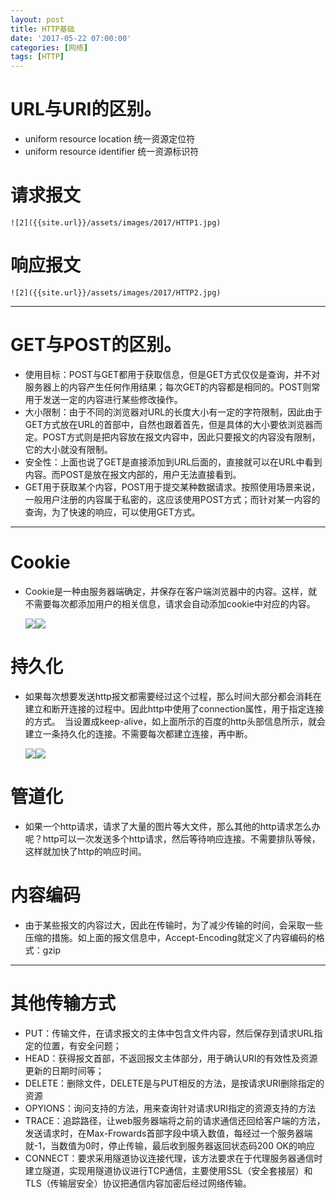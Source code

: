 ```yaml
---
layout: post
title: HTTP基础
date: '2017-05-22 07:00:00'
categories: [网络]
tags: [HTTP]
---
```


# URL与URI的区别。
  * uniform resource location 统一资源定位符
  * uniform resource identifier 统一资源标识符

# 请求报文
  
    ![2]({{site.url}}/assets/images/2017/HTTP1.jpg)

# 响应报文
   
    ![2]({{site.url}}/assets/images/2017/HTTP2.jpg)

---
# GET与POST的区别。
  * 使用目标：POST与GET都用于获取信息，但是GET方式仅仅是查询，并不对服务器上的内容产生任何作用结果；每次GET的内容都是相同的。POST则常用于发送一定的内容进行某些修改操作。
  * 大小限制：由于不同的浏览器对URL的长度大小有一定的字符限制，因此由于GET方式放在URL的首部中，自然也跟着首先，但是具体的大小要依浏览器而定。POST方式则是把内容放在报文内容中，因此只要报文的内容没有限制，它的大小就没有限制。
  * 安全性：上面也说了GET是直接添加到URL后面的，直接就可以在URL中看到内容。而POST是放在报文内部的，用户无法直接看到。
  * GET用于获取某个内容，POST用于提交某种数据请求。按照使用场景来说，一般用户注册的内容属于私密的，这应该使用POST方式；而针对某一内容的查询，为了快速的响应，可以使用GET方式。

---
# Cookie
  * Cookie是一种由服务器端确定，并保存在客户端浏览器中的内容。这样，就不需要每次都添加用户的相关信息，请求会自动添加cookie中对应的内容。

    ![]({{site.url}}/assets/images/2017/HTTP3.jpg)![]({{site.url}}/assets/images/2017/HTTP4.jpg)
  
# 持久化
  * 如果每次想要发送http报文都需要经过这个过程，那么时间大部分都会消耗在建立和断开连接的过程中。因此http中使用了connection属性，用于指定连接的方式。　当设置成keep-alive，如上面所示的百度的http头部信息所示，就会建立一条持久化的连接。不需要每次都建立连接，再中断。

    ![]({{site.url}}/assets/images/2017/HTTP5.jpg)![]({{site.url}}/assets/images/2017/HTTP6.jpg)

# 管道化
  * 如果一个http请求，请求了大量的图片等大文件，那么其他的http请求怎么办呢？http可以一次发送多个http请求，然后等待响应连接。不需要排队等候，这样就加快了http的响应时间。

# 内容编码
  * 由于某些报文的内容过大，因此在传输时，为了减少传输的时间，会采取一些压缩的措施。如上面的报文信息中，Accept-Encoding就定义了内容编码的格式：gzip

---
# 其他传输方式
  * PUT：传输文件，在请求报文的主体中包含文件内容，然后保存到请求URL指定的位置，有安全问题；
  * HEAD：获得报文首部，不返回报文主体部分，用于确认URI的有效性及资源更新的日期时间等；
  * DELETE：删除文件，DELETE是与PUT相反的方法，是按请求URI删除指定的资源
  * OPYIONS：询问支持的方法，用来查询针对请求URI指定的资源支持的方法
  * TRACE：追踪路径，让web服务器端将之前的请求通信还回给客户端的方法，发送请求时，在Max-Frowards首部字段中填入数值，每经过一个服务器端就-1，当数值为0时，停止传输，最后收到服务器返回状态码200 OK的响应
  * CONNECT：要求采用隧道协议连接代理，该方法要求在于代理服务器通信时建立隧道，实现用隧道协议进行TCP通信，主要使用SSL（安全套接层）和TLS（传输层安全）协议把通信内容加密后经过网络传输。
